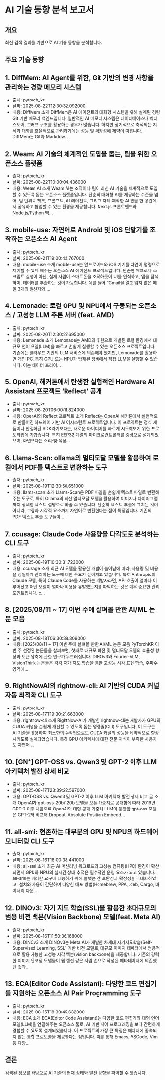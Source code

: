 # AI 기술 동향 분석 보고서

## 개요
최신 검색 결과를 기반으로 AI 기술 동향을 분석합니다.

## 주요 기술 동향
## 1. DiffMem: AI Agent를 위한, Git 기반의 변경 사항을 관리하는 경량 메모리 시스템
- 출처: pytorch_kr
- 날짜: 2025-08-22T12:30:32.092000
- 내용: DiffMem 소개
DiffMem은 AI 에이전트와 대화형 시스템을 위해 설계된 경량 Git 기반 메모리 백엔드입니다. 일반적인 AI 메모리 시스템은 데이터베이스나 벡터 스토어, 그래프 구조를 활용하는 경우가 많습니다. 하지만 장기적으로 축적되는 지식과 대화를 효율적으로 관리하기에는 성능 및 확장성에 제약이 따릅니다. DiffMem은 Git과 Markdow...
## 2. Weam: AI 기술의 체계적인 도입을 돕는, 팀을 위한 오픈소스 플랫폼
- 출처: pytorch_kr
- 날짜: 2025-08-22T10:00:04.436000
- 내용: Weam AI 소개
Weam AI는 조직이나 팀이 최신 AI 기술을 체계적으로 도입할 수 있도록 돕는 오픈소스 플랫폼입니다. 단순히 대화형 AI를 제공하는 수준을 넘어, 팀 단위로 챗봇, 프롬프트, AI 에이전트, 그리고 자체 제작한 AI 앱을 한 공간에서 공유하고 협업할 수 있는 환경을 제공합니다. Next.js 프론트엔드와 Node.js/Python 백...
## 3. mobile-use: 자연어로 Android 및 iOS 단말기를 조작하는 오픈소스 AI Agent
- 출처: pytorch_kr
- 날짜: 2025-08-21T19:00:42.767000
- 내용: mobile-use 소개
mobile-use는 안드로이드와 iOS 기기를 자연어 명령으로 제어할 수 있게 해주는 오픈소스 AI 에이전트 프로젝트입니다. 단순한 매크로나 스크립트 실행이 아닌, 실제 사람이 스마트폰을 조작하듯이 UI를 인식하고, 앱을 탐색하며, 데이터를 추출하는 것이 가능합니다. 예를 들어 “Gmail을 열고 읽지 않은 메일 3개의 발신자와 ...
## 4. Lemonade: 로컬 GPU 및 NPU에서 구동되는 오픈소스 / 고성능 LLM 추론 서버 (feat. AMD)
- 출처: pytorch_kr
- 날짜: 2025-08-20T12:30:27.695000
- 내용: Lemonade 소개
Lemonade는 AMD의 후원으로 개발된 로컬 환경에서 대규모 언어 모델(LLM)을 빠르고 손쉽게 실행할 수 있는 오픈소스 프로젝트입니다. 기존에는 클라우드 기반의 LLM 서비스에 의존해야 했지만, Lemonade를 활용하면 개인 PC, 특히 GPU 또는 NPU가 탑재된 장비에서 직접 LLM을 실행할 수 있습니다. 이는 데이터 프라이...
## 5. OpenAI, 해커톤에서 탄생한 실험적인 Hardware AI Assistant 프로젝트 ‘Reflect’ 공개
- 출처: pytorch_kr
- 날짜: 2025-08-20T06:00:11.824000
- 내용: OpenAI의 Reflect 프로젝트 소개
Reflect는 OpenAI 해커톤에서 실험적으로 만들어진 하드웨어 기반 AI 어시스턴트 프로젝트입니다. 이 프로젝트는 정식 제품이나 안정화된 SDK라기보다는, 새로운 아이디어를 빠르게 시도해보기 위한 프로토타입에 가깝습니다. 특히 ESP32 계열의 마이크로컨트롤러를 중심으로 설계되었으며, 화면보다는 소리·빛·색상...
## 6. Llama-Scan: ollama의 멀티모달 모델을 활용하여 로컬에서 PDF를 텍스트로 변환하는 도구
- 출처: pytorch_kr
- 날짜: 2025-08-19T12:30:50.651000
- 내용: llama-scan 소개
Llama-Scan은 PDF 파일을 손쉽게 텍스트 파일로 변환해 주는 도구로, 특히 Ollama의 최신 멀티모달 모델을 활용하여 이미지나 다이어그램까지 상세한 텍스트 설명으로 바꿀 수 있습니다. 단순히 텍스트 추출에 그치는 것이 아니라, 그림과 시각적 요소까지 자연어로 변환한다는 점이 특징입니다. 기존의 PDF 텍스트 추출 도구들이...
## 7. ccusage: Claude Code 사용량을 다각도로 분석하는 CLI 도구
- 출처: pytorch_kr
- 날짜: 2025-08-19T10:30:31.723000
- 내용: ccusage 소개
최근 AI 모델을 활용한 개발이 늘어남에 따라, 사용량 및 비용을 정밀하게 관리하는 도구에 대한 수요가 높아지고 있습니다. 특히 Anthropic의 Claude 모델, 특히 Claude Code를 사용하는 개발자라면, API 호출이 얼마나 이루어졌고 어떤 모델이 얼마나 비용을 유발했는지를 파악하는 것은 매우 중요한 관리 포인트입니다. c...
## 8. [2025/08/11 ~ 17] 이번 주에 살펴볼 만한 AI/ML 논문 모음
- 출처: pytorch_kr
- 날짜: 2025-08-18T06:30:38.309000
- 내용: [2025/08/11 ~ 17] 이번 주에 살펴볼 만한 AI/ML 논문 모음
PyTorchKR
이번 주 선정된 논문들을 살펴보면, 첫째로 대규모 비전 및 멀티모달 모델의 효율성 향상과 토큰 압축에 관한 연구가 두드러집니다. DINOv3와 Fourier-VLM, VisionThink 논문들은 각각 자가 지도 학습을 통한 고성능 시각 표현 학습, 주파수 영역에...
## 9. RightNowAI의 rightnow‑cli: AI 기반의 CUDA 커널 자동 최적화 CLI 도구
- 출처: pytorch_kr
- 날짜: 2025-08-17T19:30:21.663000
- 내용: rightnow‑cli 소개
RightNow‑AI가 개발한 rightnow‑cli는 개발자가 GPU의 CUDA 커널을 손쉽게 개선할 수 있도록 돕는 명령줄(CLI) 도구입니다. 이 도구는 AI 기술을 활용하여 최소한의 수작업으로도 CUDA 커널의 성능을 비약적으로 향상시키도록 설계되었습니다. 특히 GPU 아키텍처에 대한 전문 지식이 부족한 사용자도 자연어 ...
## 10. [GN⁺] GPT-OSS vs. Qwen3 및 GPT-2 이후 LLM 아키텍처 발전 상세 비교
- 출처: pytorch_kr
- 날짜: 2025-08-17T23:39:22.597000
- 내용: GPT-OSS vs. Qwen3 및 GPT-2 이후 LLM 아키텍처 발전 상세 비교 글 소개
OpenAI가 gpt-oss-20b/120b 모델을 오픈 가중치로 공개함에 따라 2019년 GPT-2 이후 처음으로 OpenAI의 대형 공개 가중치 LLM이 등장함
gpt-oss 모델은 GPT-2와 비교해 Dropout, Absolute Position Embedd...
## 11. all-smi: 현존하는 대부분의 GPU 및 NPU의 하드웨어 모니터링 CLI 도구
- 출처: pytorch_kr
- 날짜: 2025-08-16T18:00:38.441000
- 내용: all-smi 소개
최근 AI·머신러닝 워크로드와 고성능 컴퓨팅(HPC) 환경이 확산되면서 GPU와 NPU의 실시간 상태 추적은 필수적인 운영 요소가 되고 있습니다. all-smi는 이러한 요구에 대응하기 위해 플랫폼 간 호환성과 확장성을 극대화하였고, 설치와 사용이 간단하며 다양한 배포 방법(Homebrew, PPA, .deb, Cargo, 바이너리 다운...
## 12. DINOv3: 자기 지도 학습(SSL)을 활용한 초대규모의 범용 비전 백본(Vision Backbone) 모델(feat. Meta AI)
- 출처: pytorch_kr
- 날짜: 2025-08-16T11:50:36.168000
- 내용: DINOv3 소개
DINOv3는 Meta AI가 개발한 차세대 자기지도학습(Self-Supervised Learning, SSL) 기반 비전 모델로, 대규모 이미지 데이터에서 범용적으로 활용 가능한 고성능 시각 백본(vision backbone)을 제공합니다. 기존의 강력한 이미지 인코딩 모델들이 웹 캡션 같은 사람 손으로 작성된 메타데이터에 의존했던 것과...
## 13. ECA(Editor Code Assistant): 다양한 코드 편집기를 지원하는 오픈소스 AI Pair Programming 도구
- 출처: pytorch_kr
- 날짜: 2025-08-15T18:30:45.632000
- 내용: ECA 소개
ECA(Editor Code Assistant)는 다양한 코드 편집기와 대형 언어 모델(LLM)을 연결해주는 오픈소스 툴로, AI 기반 페어 프로그래밍을 보다 간편하게 경험할 수 있도록 설계되었습니다. 이 프로젝트의 가장 큰 특징은 에디터에 종속되지 않는 통합 프로토콜을 제공한다는 점입니다. 이를 통해 Emacs, VSCode, Vim 등 다양...

## 결론
검색된 정보를 바탕으로 AI 기술의 현재 상태와 발전 방향을 파악할 수 있습니다.
